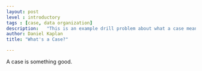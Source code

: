 ```yaml
---
layout: post
level : introductory
tags : [case, data organization]
description:   "This is an example drill problem about what a case means."
author: Daniel Kaplan
title: "What's a Case?"

---
```


A case is something good.
